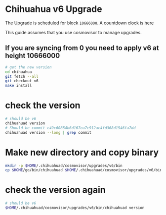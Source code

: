 # Chihuahua v6 Upgrade

The Upgrade is scheduled for block `10666000`. A countdown clock is [here](https://www.mintscan.io/chihuahua/blocks/10666000)

This guide assumes that you use cosmovisor to manage upgrades.

## If you are syncing from 0 you need to apply v6 at height 10666000

```bash
# get the new version
cd chihuahua
git fetch --all
git checkout v6
make install
```

# check the version

```bash
# should be v6
chihuahuad version
# Should be commit c49c60854b6d167ea7c912ac4fd368d1546fa7dd
chihuahuad version --long | grep commit
```

# Make new directory and copy binary

```bash
mkdir -p $HOME/.chihuahuad/cosmovisor/upgrades/v6/bin
cp $HOME/go/bin/chihuahuad $HOME/.chihuahuad/cosmovisor/upgrades/v6/bin
```

# check the version again

```bash
# should be v6
$HOME/.chihuahuad/cosmovisor/upgrades/v6/bin/chihuahuad version
```
